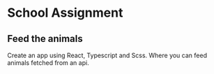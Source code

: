 # School Assignment

## Feed the animals

Create an app using React, Typescript and Scss. Where you can feed animals fetched from an api.
